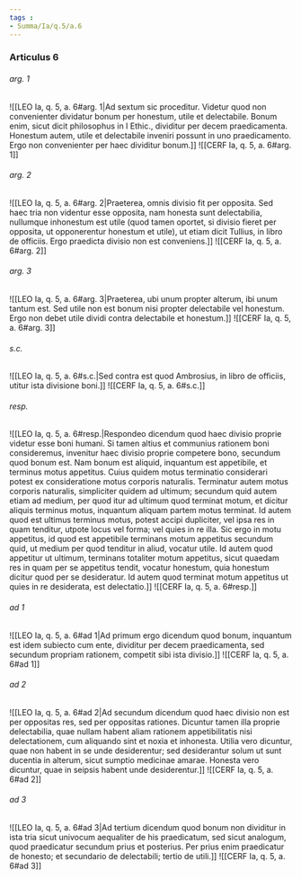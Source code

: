 ```yaml
---
tags : 
- Summa/Ia/q.5/a.6
---
```


### Articulus 6

###### arg. 1
![[LEO Ia, q. 5, a. 6#arg. 1|Ad sextum sic proceditur. Videtur quod non convenienter dividatur bonum per honestum, utile et delectabile. Bonum enim, sicut dicit philosophus in I Ethic., dividitur per decem praedicamenta. Honestum autem, utile et delectabile inveniri possunt in uno praedicamento. Ergo non convenienter per haec dividitur bonum.]]
![[CERF Ia, q. 5, a. 6#arg. 1]]

###### arg. 2
![[LEO Ia, q. 5, a. 6#arg. 2|Praeterea, omnis divisio fit per opposita. Sed haec tria non videntur esse opposita, nam honesta sunt delectabilia, nullumque inhonestum est utile (quod tamen oportet, si divisio fieret per opposita, ut opponerentur honestum et utile), ut etiam dicit Tullius, in libro de officiis. Ergo praedicta divisio non est conveniens.]]
![[CERF Ia, q. 5, a. 6#arg. 2]]

###### arg. 3
![[LEO Ia, q. 5, a. 6#arg. 3|Praeterea, ubi unum propter alterum, ibi unum tantum est. Sed utile non est bonum nisi propter delectabile vel honestum. Ergo non debet utile dividi contra delectabile et honestum.]]
![[CERF Ia, q. 5, a. 6#arg. 3]]

###### s.c.
![[LEO Ia, q. 5, a. 6#s.c.|Sed contra est quod Ambrosius, in libro de officiis, utitur ista divisione boni.]]
![[CERF Ia, q. 5, a. 6#s.c.]]

###### resp.
![[LEO Ia, q. 5, a. 6#resp.|Respondeo dicendum quod haec divisio proprie videtur esse boni humani. Si tamen altius et communius rationem boni consideremus, invenitur haec divisio proprie competere bono, secundum quod bonum est. Nam bonum est aliquid, inquantum est appetibile, et terminus motus appetitus. Cuius quidem motus terminatio considerari potest ex consideratione motus corporis naturalis. Terminatur autem motus corporis naturalis, simpliciter quidem ad ultimum; secundum quid autem etiam ad medium, per quod itur ad ultimum quod terminat motum, et dicitur aliquis terminus motus, inquantum aliquam partem motus terminat. Id autem quod est ultimus terminus motus, potest accipi dupliciter, vel ipsa res in quam tenditur, utpote locus vel forma; vel quies in re illa. Sic ergo in motu appetitus, id quod est appetibile terminans motum appetitus secundum quid, ut medium per quod tenditur in aliud, vocatur utile. Id autem quod appetitur ut ultimum, terminans totaliter motum appetitus, sicut quaedam res in quam per se appetitus tendit, vocatur honestum, quia honestum dicitur quod per se desideratur. Id autem quod terminat motum appetitus ut quies in re desiderata, est delectatio.]]
![[CERF Ia, q. 5, a. 6#resp.]]

###### ad 1
![[LEO Ia, q. 5, a. 6#ad 1|Ad primum ergo dicendum quod bonum, inquantum est idem subiecto cum ente, dividitur per decem praedicamenta, sed secundum propriam rationem, competit sibi ista divisio.]]
![[CERF Ia, q. 5, a. 6#ad 1]]

###### ad 2
![[LEO Ia, q. 5, a. 6#ad 2|Ad secundum dicendum quod haec divisio non est per oppositas res, sed per oppositas rationes. Dicuntur tamen illa proprie delectabilia, quae nullam habent aliam rationem appetibilitatis nisi delectationem, cum aliquando sint et noxia et inhonesta. Utilia vero dicuntur, quae non habent in se unde desiderentur; sed desiderantur solum ut sunt ducentia in alterum, sicut sumptio medicinae amarae. Honesta vero dicuntur, quae in seipsis habent unde desiderentur.]]
![[CERF Ia, q. 5, a. 6#ad 2]]

###### ad 3
![[LEO Ia, q. 5, a. 6#ad 3|Ad tertium dicendum quod bonum non dividitur in ista tria sicut univocum aequaliter de his praedicatum, sed sicut analogum, quod praedicatur secundum prius et posterius. Per prius enim praedicatur de honesto; et secundario de delectabili; tertio de utili.]]
![[CERF Ia, q. 5, a. 6#ad 3]]


